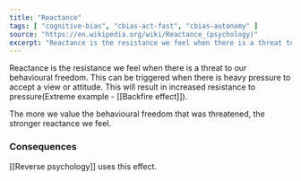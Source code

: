 ```yaml
---
title: "Reactance"
tags: [ "cognitive-bias", "cbias-act-fast", "cbias-autonomy" ]
source: "https://en.wikipedia.org/wiki/Reactance_(psychology)"
excerpt: "Reactance is the resistance we feel when there is a threat to our behavioural freedom."
---
```


Reactance is the resistance we feel when there is a threat to our behavioural freedom. This can be triggered when there is heavy pressure to accept a view or attitude. This will result in increased resistance to pressure(Extreme example - [[Backfire effect]]).

The more we value the behavioural freedom that was threatened, the stronger reactance we feel.

### Consequences

[[Reverse psychology]] uses this effect.
